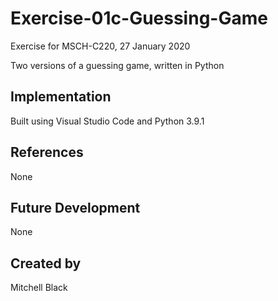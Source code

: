# Exercise-01c-Guessing-Game
Exercise for MSCH-C220, 27 January 2020

Two versions of a guessing game, written in Python

## Implementation
Built using Visual Studio Code and Python 3.9.1

## References
None

## Future Development
None

## Created by 
Mitchell Black
```
